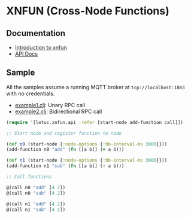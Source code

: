 # XNFUN (Cross-Node Functions)

## Documentation

* [Introduction to xnfun](https://lotuc.org/xnfun/intro.html)
* [API Docs](https://lotuc.org/xnfun/lotuc.xnfun.api.html)

## Sample

All the samples assume a running MQTT broker at `tcp://localhost:1883` with no credentials.

- [example1.clj](./src/dev/clj/examples/example1.clj): Unary RPC call
- [example2.clj](./src/dev/clj/examples/example2.clj): Bidirectional RPC call

```clojure
(require '[lotuc.xnfun.api :refer [start-node add-function call]])

;; Start node and register function to node

(def n0 (start-node {:node-options {:hb-interval-ms 3000}}))
(add-function n0 "add" (fn [[a b]] (+ a b)))

(def n1 (start-node {:node-options {:hb-interval-ms 3000}}))
(add-function n1 "sub" (fn [[a b]] (- a b)))

;; Call functions

@(call n0 "add" [4 2])
@(call n0 "sub" [4 2])

@(call n1 "add" [4 2])
@(call n1 "sub" [4 2])
```
